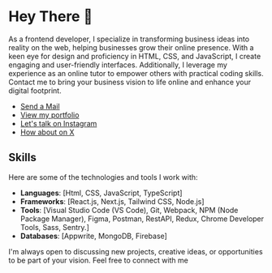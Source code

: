 # Hey There 👋

As a frontend developer, I specialize in transforming business ideas into reality on the web, helping businesses grow their online presence. With a keen eye for design and proficiency in HTML, CSS, and JavaScript, I create engaging and user-friendly interfaces. Additionally, I leverage my experience as an online tutor to empower others with practical coding skills. Contact me to bring your business vision to life online and enhance your digital footprint.

- [Send a Mail](mailto:dannydotdev@gmail.com)
- [View my portfolio](https://danieltriedcoding.vercel.app)
- [Let's talk on Instagram](https://instagram.com/1am_programmer)
- [How about on X](https://x.com/1am_programmer2)

## Skills
Here are some of the technologies and tools I work with:

- **Languages**: [Html, CSS, JavaScript, TypeScript]
- **Frameworks**: [React.js, Next.js, Tailwind CSS, Node.js]
- **Tools**: [Visual Studio Code (VS Code), Git, Webpack, NPM (Node Package Manager), Figma, Postman, RestAPI, Redux, Chrome Developer Tools, Sass, Sentry.]
- **Databases**: [Appwrite, MongoDB, Firebase]

I'm always open to discussing new projects, creative ideas, or opportunities to be part of your vision. Feel free to connect with me 




